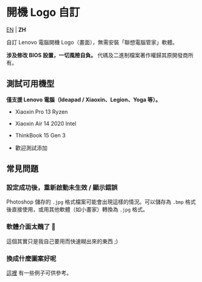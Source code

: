 # 開機 Logo 自訂

[EN](README.md) | **ZH**

自訂 Lenovo 電腦開機 Logo（畫面），無需安裝「聯想電腦管家」軟體。

**涉及修改 BIOS 設置，一切風險自負。** 代碼及二進制檔案著作權歸其原開發商所有。

## 測試可用機型

**僅支援 Lenovo 電腦（Ideapad / Xiaoxin、Legion、Yoga 等）。**

- Xiaoxin Pro 13 Ryzen

- Xiaoxin Air 14 2020 Intel

- ThinkBook 15 Gen 3

- 歡迎測試添加

## 常見問題

### 設定成功後，重新啟動未生效 / 顯示錯誤

Photoshop 儲存的 `.jpg` 格式檔案可能會出現這樣的情況。可以儲存為 `.bmp` 格式後直接使用，或用其他軟體（如小畫家）轉換為 `.jpg` 格式。

### 軟體介面太醜了 🤯

這個其實只是我自己要用而快速糊出來的東西 ;)

### 換成什麼圖案好呢

[這裡](https://github.com/Coxxs/LogoDiy/tree/master/Examples) 有一些例子可供參考。
